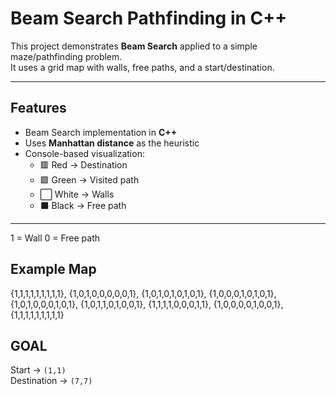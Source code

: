 # Beam Search Pathfinding in C++

This project demonstrates **Beam Search** applied to a simple maze/pathfinding problem.  
It uses a grid map with walls, free paths, and a start/destination.

---

## Features
- Beam Search implementation in **C++**
- Uses **Manhattan distance** as the heuristic
- Console-based visualization:
  - 🟥 Red → Destination
  - 🟩 Green → Visited path
  - ⬜ White → Walls
  - ⬛ Black → Free path

---
1 = Wall
0 = Free path

## Example Map
{1,1,1,1,1,1,1,1,1},
{1,0,1,0,0,0,0,0,1},
{1,0,1,0,1,0,1,0,1},
{1,0,0,0,1,0,1,0,1},
{1,0,1,0,0,0,1,0,1},
{1,0,1,1,0,1,0,0,1},
{1,1,1,1,0,0,0,1,1},
{1,0,0,0,0,1,0,0,1},
{1,1,1,1,1,1,1,1,1}

## GOAL

Start → `(1,1)`  
Destination → `(7,7)`



